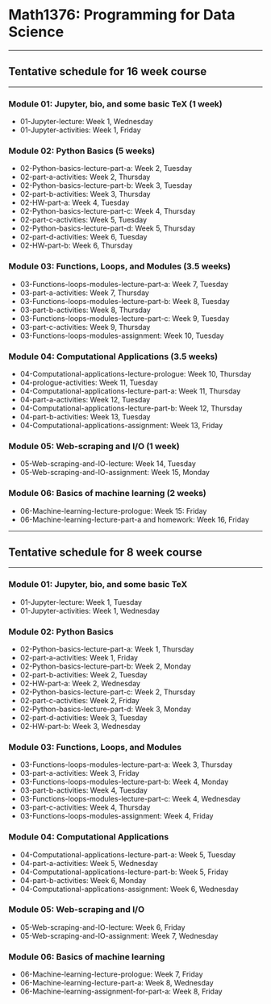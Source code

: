 # Math1376: Programming for Data Science
---

## Tentative schedule for 16 week course
---

### Module 01: Jupyter, bio, and some basic TeX (1 week)
- 01-Jupyter-lecture: Week 1, Wednesday
- 01-Jupyter-activities: Week 1, Friday

### Module 02: Python Basics (5 weeks)
- 02-Python-basics-lecture-part-a: Week 2, Tuesday
- 02-part-a-activities: Week 2, Thursday
- 02-Python-basics-lecture-part-b: Week 3, Tuesday
- 02-part-b-activities: Week 3, Thursday
- 02-HW-part-a: Week 4, Tuesday
- 02-Python-basics-lecture-part-c: Week 4, Thursday
- 02-part-c-activities: Week 5, Tuesday
- 02-Python-basics-lecture-part-d: Week 5, Thursday
- 02-part-d-activities: Week 6, Tuesday
- 02-HW-part-b: Week 6, Thursday

### Module 03: Functions, Loops, and Modules  (3.5 weeks)
- 03-Functions-loops-modules-lecture-part-a: Week 7, Tuesday
- 03-part-a-activities: Week 7, Thursday
- 03-Functions-loops-modules-lecture-part-b: Week 8, Tuesday
- 03-part-b-activities: Week 8, Thursday
- 03-Functions-loops-modules-lecture-part-c: Week 9, Tuesday
- 03-part-c-activities: Week 9, Thursday
- 03-Functions-loops-modules-assignment: Week 10, Tuesday

### Module 04: Computational Applications (3.5 weeks)
- 04-Computational-applications-lecture-prologue: Week 10, Thursday
- 04-prologue-activities: Week 11, Tuesday
- 04-Computational-applications-lecture-part-a: Week 11, Thursday
- 04-part-a-activities: Week 12, Tuesday
- 04-Computational-applications-lecture-part-b: Week 12, Thursday
- 04-part-b-activities: Week 13, Tuesday
- 04-Computational-applications-assignment: Week 13, Friday

### Module 05: Web-scraping and I/O (1 week)
- 05-Web-scraping-and-IO-lecture: Week 14, Tuesday
- 05-Web-scraping-and-IO-assignment: Week 15, Monday

### Module 06: Basics of machine learning (2 weeks)
- 06-Machine-learning-lecture-prologue: Week 15: Friday
- 06-Machine-learning-lecture-part-a and homework: Week 16, Friday

---
## Tentative schedule for 8 week course
---

### Module 01: Jupyter, bio, and some basic TeX
- 01-Jupyter-lecture: Week 1, Tuesday
- 01-Jupyter-activities: Week 1, Wednesday

### Module 02: Python Basics
- 02-Python-basics-lecture-part-a: Week 1, Thursday
- 02-part-a-activities: Week 1, Friday
- 02-Python-basics-lecture-part-b: Week 2, Monday
- 02-part-b-activities: Week 2, Tuesday
- 02-HW-part-a: Week 2, Wednesday
- 02-Python-basics-lecture-part-c: Week 2, Thursday
- 02-part-c-activities: Week 2, Friday
- 02-Python-basics-lecture-part-d: Week 3, Monday
- 02-part-d-activities: Week 3, Tuesday
- 02-HW-part-b: Week 3, Wednesday

### Module 03: Functions, Loops, and Modules
- 03-Functions-loops-modules-lecture-part-a: Week 3, Thursday
- 03-part-a-activities: Week 3, Friday
- 03-Functions-loops-modules-lecture-part-b: Week 4, Monday
- 03-part-b-activities: Week 4, Tuesday
- 03-Functions-loops-modules-lecture-part-c: Week 4, Wednesday
- 03-part-c-activities: Week 4, Thursday
- 03-Functions-loops-modules-assignment: Week 4, Friday

### Module 04: Computational Applications
- 04-Computational-applications-lecture-part-a: Week 5, Tuesday
- 04-part-a-activities: Week 5, Wednesday
- 04-Computational-applications-lecture-part-b: Week 5, Friday
- 04-part-b-activities: Week 6, Monday
- 04-Computational-applications-assignment: Week 6, Wednesday

### Module 05: Web-scraping and I/O
- 05-Web-scraping-and-IO-lecture: Week 6, Friday
- 05-Web-scraping-and-IO-assignment: Week 7, Wednesday

### Module 06: Basics of machine learning
- 06-Machine-learning-lecture-prologue: Week 7, Friday
- 06-Machine-learning-lecture-part-a: Week 8, Wednesday
- 06-Machine-learning-assignment-for-part-a: Week 8, Friday
